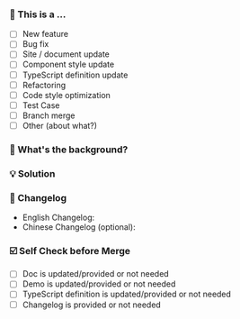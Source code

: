 <!--
First of all, thank you for your contribution! 😄

New feature please send pull request to feature branch, and rest to master branch.
Pull request will be merged after one of collaborators approve.
Please makes sure that these form are filled before submitting your pull request, thank you!

[[中文版模板 / Chinese template](https://github.com/ant-design/ant-design/blob/master/.github/PULL_REQUEST_TEMPLATE/pr_cn.md)]
-->

### 🤔 This is a ...

- [ ] New feature
- [ ] Bug fix
- [ ] Site / document update
- [ ] Component style update
- [ ] TypeScript definition update
- [ ] Refactoring
- [ ] Code style optimization
- [ ] Test Case
- [ ] Branch merge
- [ ] Other (about what?)

### 👻 What's the background?

<!--
1. Describe the source of requirement, like related issue link.

2. Describe the problem and the scenario.
-->

### 💡 Solution

<!--
1. How to fix the problem, and list final API implementation and usage sample if that is an new feature.

2. GIF or snapshot should be provided if includes UI/interactive modification.
-->

### 📝 Changelog

<!--
Describe changes from userside, and list all potential break changes or other risks.
--->

- English Changelog:
- Chinese Changelog (optional):

### ☑️ Self Check before Merge

- [ ] Doc is updated/provided or not needed
- [ ] Demo is updated/provided or not needed
- [ ] TypeScript definition is updated/provided or not needed
- [ ] Changelog is provided or not needed
